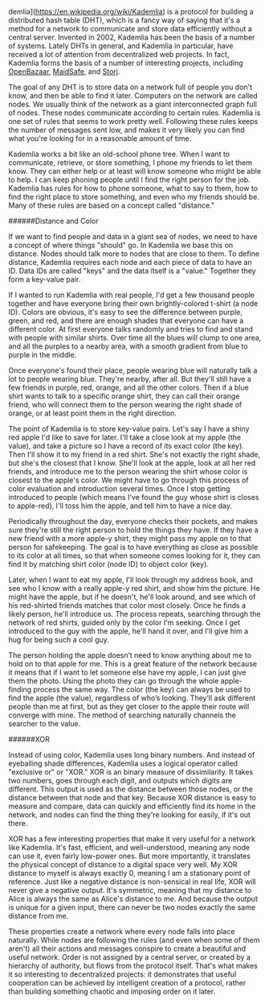 demlia](https://en.wikipedia.org/wiki/Kademlia) is a protocol for building a distributed hash table (DHT), which is a fancy way of saying that it's a method for a network to communicate and store data efficiently without a central server. Invented in 2002, Kademlia has been the basis of a number of systems. Lately DHTs in general, and Kademlia in particular, have received a lot of attention from decentralized web projects. In fact, Kademlia forms the basis of a number of interesting projects, including [OpenBazaar](https://openbazaar.org/), [MaidSafe](http://maidsafe.net/), and [Storj](https://storj.io/).

The goal of any DHT is to store data on a network full of people you don't know, and then be able to find it later. Computers on the network are called nodes. We usually think of the network as a giant interconnected graph full of nodes. These nodes communicate according to certain rules. Kademlia is one set of rules that seems to work pretty well. Following these rules keeps the number of messages sent low, and makes it very likely you can find what you're looking for in a reasonable amount of time.

Kademlia works a bit like an old-school phone tree. When I want to communicate, retrieve, or store something, I phone my friends to let them know. They can either help or at least will know someone who might be able to help. I can keep phoning people until I find the right person for the job. Kademlia has rules for how to phone someone, what to say to them, how to find the right place to store something, and even who my friends should be. Many of these rules are based on a concept called "distance."

######Distance and Color

If we want to find people and data in a giant sea of nodes, we need to have a concept of where things "should" go. In Kademlia we base this on distance. Nodes should talk more to nodes that are close to them. To define distance, Kademlia requires each node and each piece of data to have an ID. Data IDs are called "keys" and the data itself is a "value." Together they form a key-value pair.

If I wanted to run Kademlia with real people, I'd get a few thousand people together and have everyone bring their own brightly-colored t-shirt (a node ID). Colors are obvious, it's easy to see the difference between purple, green, and red, and there are enough shades that everyone can have a different color. At first everyone talks randomly and tries to find and stand with people with similar shirts. Over time all the blues will clump to one area, and all the purples to a nearby area, with a smooth gradient from blue to purple in the middle.

Once everyone's found their place, people wearing blue will naturally talk a lot to people wearing blue. They're nearby, after all. But they'll still have a few friends in purple, red, orange, and all the other colors. Then if a blue shirt wants to talk to a specific orange shirt, they can call their orange friend, who will connect them to the person wearing the right shade of orange, or at least point them in the right direction.

The point of Kademlia is to store key-value pairs. Let's say I have a shiny red apple I'd like to save for later. I'll take a close look at my apple (the value), and take a picture so I have a record of its exact color (the key). Then I'll show it to my friend in a red shirt. She's not exactly the right shade, but she's the closest that I know. She'll look at the apple, look at all her red friends, and introduce me to the person wearing the shirt whose color is closest to the apple's color. We might have to go through this process of color evaluation and introduction several times. Once I stop getting introduced to people (which means I've found the guy whose shirt is closes to apple-red), I'll toss him the apple, and tell him to have a nice day.

Periodically throughout the day, everyone checks their pockets, and makes sure they're still the right person to hold the things they have. If they have a new friend with a more apple-y shirt, they might pass my apple on to that person for safekeeping. The goal is to have everything as close as possible to its color at all times, so that when someone comes looking for it, they can find it by matching shirt color (node ID) to object color (key).

Later, when I want to eat my apple, I'll look through my address book, and see who I know with a really apple-y red shirt, and show him the picture. He might have the apple, but if he doesn't, he'll look around, and see which of his red-shirted friends matches that color most closely. Once he finds a likely person, he'll introduce us. The process repeats, searching through the network of red shirts, guided only by the color I'm seeking. Once I get introduced to the guy with the apple, he'll hand it over, and I'll give him a hug for being such a cool guy.

The person holding the apple doesn’t need to know anything about me to hold on to that apple for me. This is a great feature of the network because it means that if I want to let someone else have my apple, I can just give them the photo. Using the photo they can go through the whole apple-finding process the same way. The color (the key) can always be used to find the apple (the value), regardless of who’s looking. They’ll ask different people than me at first, but as they get closer to the apple their route will converge with mine. The method of searching naturally channels the searcher to the value.

######XOR

Instead of using color, Kademlia uses long binary numbers. And instead of eyeballing shade differences, Kademlia uses a logical operator called "exclusive or" or "XOR." XOR is an binary measure of dissimilarity. It takes two numbers, goes through each digit, and outputs which digits are different. This output is used as the distance between those nodes, or the distance between that node and that key. Because XOR distance is easy to measure and compare, data can quickly and efficiently find its home in the network, and nodes can find the thing they're looking for easily, if it's out there.

XOR has a few interesting properties that make it very useful for a network like Kademlia. It's fast, efficient, and well-understood, meaning any node can use it, even fairly low-power ones. But more importantly, it translates the physical concept of distance to a digital space very well. My XOR distance to myself is always exactly 0, meaning I am a stationary point of reference. Just like a negative distance is non-sensical in real life, XOR will never give a negative output. It's symmetric, meaning that my distance to Alice is always the same as Alice's distance to me. And because the output is unique for a given input, there can never be two nodes exactly the same distance from me.

These properties create a network where every node falls into place naturally. While nodes are following the rules (and even when some of them aren't) all their actions and messages conspire to create a beautiful and useful network. Order is not assigned by a central server, or created by a hierarchy of authority, but flows from the protocol itself. That's what makes it so interesting to decentralized projects: it demonstrates that useful cooperation can be achieved by intelligent creation of a protocol, rather than building something chaotic and imposing order on it later.


